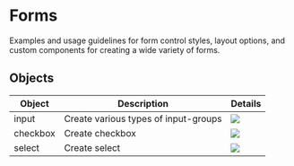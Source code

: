 # Forms
Examples and usage guidelines for form control styles, layout options, and custom components for creating a wide variety of forms.

## Objects

| Object | Description | Details |
| ------ | ----------- | ------- |
| input | Create various types of input-groups | [![](https://img.shields.io/badge/-Details-blue?style=for-the-badge)](input.md) |
| checkbox | Create checkbox | [![](https://img.shields.io/badge/-Details-blue?style=for-the-badge)](checkbox.md) |
| select | Create select | [![](https://img.shields.io/badge/-Details-blue?style=for-the-badge)](select.md) |
